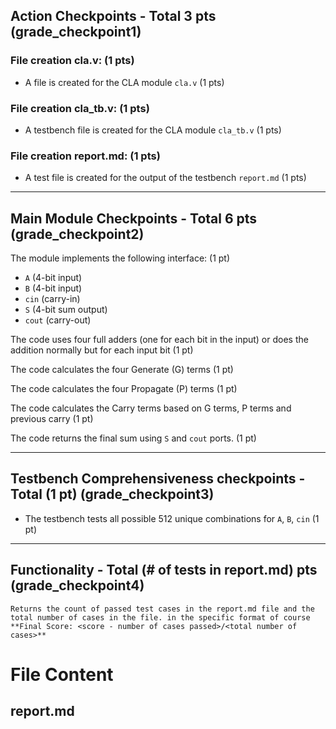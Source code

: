 ## Action Checkpoints - Total 3 pts (grade_checkpoint1)

### File creation cla.v: (1 pts)
   - A file is created for the CLA module `cla.v` (1 pts)

### File creation cla_tb.v: (1 pts)
   - A testbench file is created for the CLA module `cla_tb.v` (1 pts)

### File creation report.md: (1 pts)
   - A test file is created for the output of the testbench `report.md` (1 pts)

---

## Main Module Checkpoints - Total 6 pts (grade_checkpoint2)

The module implements the following interface: (1 pt)
- `A` (4-bit input)
- `B` (4-bit input)
- `cin` (carry-in)
- `S` (4-bit sum output)
- `cout` (carry-out)

The code uses four full adders (one for each bit in the input) or does the addition normally but for each input bit (1 pt)

The code calculates the four Generate (G) terms (1 pt)

The code calculates the four Propagate (P) terms (1 pt)

The code calculates the Carry terms based on G terms, P terms and previous carry (1 pt)

The code returns the final sum using `S` and `cout` ports. (1 pt)

---

## Testbench Comprehensiveness checkpoints - Total (1 pt) (grade_checkpoint3)

- The testbench tests all possible 512 unique combinations for `A`, `B`, `cin` (1 pt)


---

## Functionality - Total (# of tests in report.md) pts (grade_checkpoint4)
    Returns the count of passed test cases in the report.md file and the total number of cases in the file. in the specific format of course **Final Score: <score - number of cases passed>/<total number of cases>**

# File Content

## report.md
